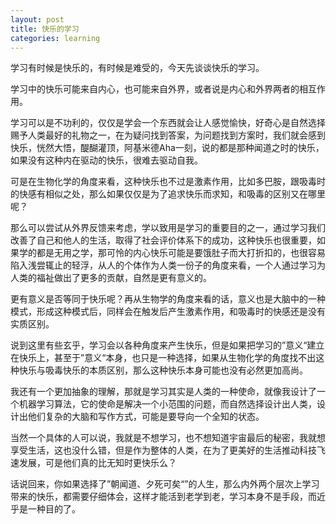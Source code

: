 ```yaml
---
layout: post
title: 快乐的学习
categories: learning
---
```


学习有时候是快乐的，有时候是难受的，今天先谈谈快乐的学习。

学习中的快乐可能来自内心，也可能来自外界，或者说是内心和外界两者的相互作用。

学习可以是不功利的，仅仅是学会一个东西就会让人感觉愉快，好奇心是自然选择赐予人类最好的礼物之一，在为疑问找到答案，为问题找到方案时，我们就会感到快乐，恍然大悟，醍醐灌顶，阿基米德Aha一刻，说的都是那种闻道之时的快乐，如果没有这种内在驱动的快乐，很难去驱动自我。

可是在生物化学的角度来看，这种快乐也不过是激素作用，比如多巴胺，跟吸毒时的快感有相似之处，那么如果仅仅是为了追求快乐而求知，和吸毒的区别又在哪里呢？

那么可以尝试从外界反馈来考虑，学以致用是学习的重要目的之一，通过学习我们改善了自己和他人的生活，取得了社会评价体系下的成功，这种快乐也很重要，如果学的都是无用之学，那可怜的内心快乐可能是要饿肚子而大打折扣的，也很容易陷入浅尝辄止的轻浮，从人的个体作为人类一份子的角度来看，一个人通过学习为人类的福祉做出了更多的贡献，自然是更有意义的。

更有意义是否等同于快乐呢？再从生物学的角度来看的话，意义也是大脑中的一种模式，形成这种模式后，同样会在触发后产生激素作用，和吸毒时的快感还是没有实质区别。

说到这里有些玄乎，学习会以各种角度来产生快乐，但是如果把学习的”意义“建立在快乐上，甚至于”意义“本身，也只是一种选择，如果从生物化学的角度找不出这种快乐与吸毒快乐的本质区别，那么这种快乐本身可能也没有必然更加高尚。

我还有一个更加抽象的理解，那就是学习其实是人类的一种使命，就像我设计了一个机器学习算法，它的使命是解决一个小范围的问题，而自然选择设计出人类，设计出他们复杂的大脑和写作方式，可能是要导向一个全知的状态。

当然一个具体的人可以说，我就是不想学习，也不想知道宇宙最后的秘密，我就想享受生活，这也没什么错，但是作为整体的人类，在为了更美好的生活推动科技飞速发展，可是他们真的比无知时更快乐么？

话说回来，你如果选择了”朝闻道、夕死可矣“”的人生，那么内外两个层次上学习带来的快乐，都需要仔细体会，这样才能活到老学到老，学习本身不是手段，而近乎是一种目的了。